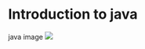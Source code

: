 # Introduction to java
java image
<img src="https://farm6.staticflickr.com/5319/14037660562_e187f7bb9f_b.jpg">

